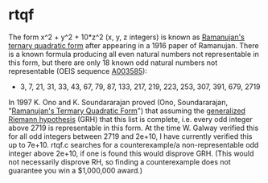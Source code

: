 # rtqf
The form x^2 + y^2 + 10*z^2 (x, y, z integers) is known as [Ramanujan's ternary quadratic form](https://en.wikipedia.org/wiki/Ramanujan%27s_ternary_quadratic_form) after appearing in a 1916 paper of Ramanujan. There is a known formula producing all even natural numbers not representable in this form, but there are only 18 known odd natural numbers not representable (OEIS sequence [A003585](https://oeis.org/A003585)):
- 3, 7, 21, 31, 33, 43, 67, 79, 87, 133, 217, 219, 223, 253, 307, 391, 679, 2719

In 1997 K. Ono and K. Soundararajan proved (Ono, Soundararajan, "[Ramanujan's Termary Quadratic Form](https://uva.theopenscholar.com/files/ken-ono/files/025_8.pdf)") that assuming the [generalized Riemann hypothesis](https://en.wikipedia.org/wiki/Generalized_Riemann_hypothesis) (GRH) that this list is complete, i.e. every odd integer above 2719 is representable in this form. At the time W. Galway verified this for all odd integers between 2719 and 2e+10, I have currently verified this up to 7e+10. rtqf.c searches for a counterexample/a non-representable odd integer above 2e+10, if one is found this would disprove GRH. (This would not necessarily disprove RH, so finding a counterexample does not guarantee you win a $1,000,000 award.)
